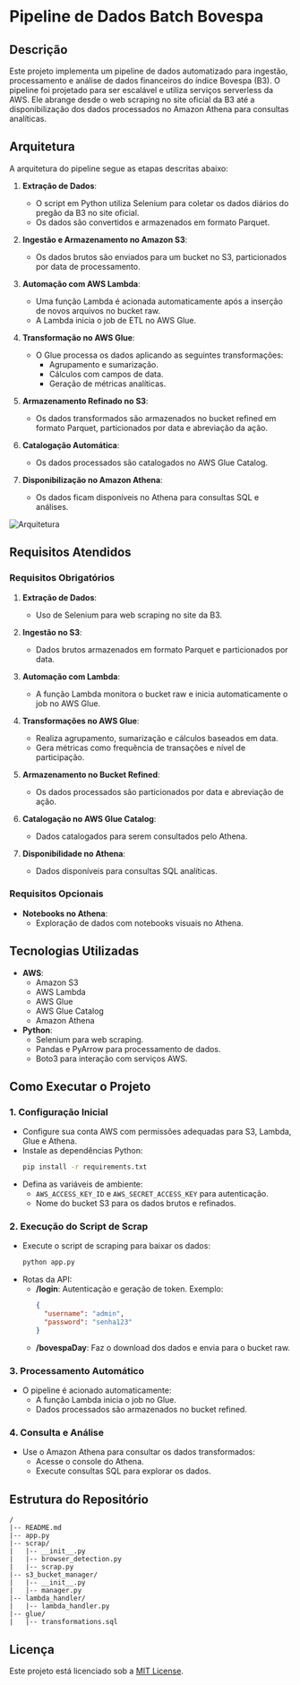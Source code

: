 # Pipeline de Dados Batch Bovespa

## Descrição
Este projeto implementa um pipeline de dados automatizado para ingestão, processamento e análise de dados financeiros do índice Bovespa (B3). O pipeline foi projetado para ser escalável e utiliza serviços serverless da AWS. Ele abrange desde o web scraping no site oficial da B3 até a disponibilização dos dados processados no Amazon Athena para consultas analíticas.

## Arquitetura
A arquitetura do pipeline segue as etapas descritas abaixo:

1. **Extração de Dados**:
   - O script em Python utiliza Selenium para coletar os dados diários do pregão da B3 no site oficial.
   - Os dados são convertidos e armazenados em formato Parquet.

2. **Ingestão e Armazenamento no Amazon S3**:
   - Os dados brutos são enviados para um bucket no S3, particionados por data de processamento.

3. **Automação com AWS Lambda**:
   - Uma função Lambda é acionada automaticamente após a inserção de novos arquivos no bucket raw.
   - A Lambda inicia o job de ETL no AWS Glue.

4. **Transformação no AWS Glue**:
   - O Glue processa os dados aplicando as seguintes transformações:
     - Agrupamento e sumarização.
     - Cálculos com campos de data.
     - Geração de métricas analíticas.

5. **Armazenamento Refinado no S3**:
   - Os dados transformados são armazenados no bucket refined em formato Parquet, particionados por data e abreviação da ação.

6. **Catalogação Automática**:
   - Os dados processados são catalogados no AWS Glue Catalog.

7. **Disponibilização no Amazon Athena**:
   - Os dados ficam disponíveis no Athena para consultas SQL e análises.

![Arquitetura](https://github.com/user-attachments/assets/9f71013d-8e1f-45c6-a737-37dd82c9b005)

## Requisitos Atendidos

### Requisitos Obrigatórios
1. **Extração de Dados**:
   - Uso de Selenium para web scraping no site da B3.

2. **Ingestão no S3**:
   - Dados brutos armazenados em formato Parquet e particionados por data.

3. **Automação com Lambda**:
   - A função Lambda monitora o bucket raw e inicia automaticamente o job no AWS Glue.

4. **Transformações no AWS Glue**:
   - Realiza agrupamento, sumarização e cálculos baseados em data.
   - Gera métricas como frequência de transações e nível de participação.

5. **Armazenamento no Bucket Refined**:
   - Os dados processados são particionados por data e abreviação de ação.

6. **Catalogação no AWS Glue Catalog**:
   - Dados catalogados para serem consultados pelo Athena.

7. **Disponibilidade no Athena**:
   - Dados disponíveis para consultas SQL analíticas.

### Requisitos Opcionais
- **Notebooks no Athena**:
  - Exploração de dados com notebooks visuais no Athena.

## Tecnologias Utilizadas
- **AWS**:
  - Amazon S3
  - AWS Lambda
  - AWS Glue
  - AWS Glue Catalog
  - Amazon Athena
- **Python**:
  - Selenium para web scraping.
  - Pandas e PyArrow para processamento de dados.
  - Boto3 para interação com serviços AWS.

## Como Executar o Projeto

### 1. Configuração Inicial
- Configure sua conta AWS com permissões adequadas para S3, Lambda, Glue e Athena.
- Instale as dependências Python:
  ```bash
  pip install -r requirements.txt
  ```
- Defina as variáveis de ambiente:
  - `AWS_ACCESS_KEY_ID` e `AWS_SECRET_ACCESS_KEY` para autenticação.
  - Nome do bucket S3 para os dados brutos e refinados.

### 2. Execução do Script de Scrap
- Execute o script de scraping para baixar os dados:
  ```bash
  python app.py
  ```
- Rotas da API:
  - **/login**: Autenticação e geração de token.
    Exemplo:
    ```json
    {
      "username": "admin",
      "password": "senha123"
    }
    ```
  - **/bovespaDay**: Faz o download dos dados e envia para o bucket raw.

### 3. Processamento Automático
- O pipeline é acionado automaticamente:
  - A função Lambda inicia o job no Glue.
  - Dados processados são armazenados no bucket refined.

### 4. Consulta e Análise
- Use o Amazon Athena para consultar os dados transformados:
  - Acesse o console do Athena.
  - Execute consultas SQL para explorar os dados.

## Estrutura do Repositório
```plaintext
/
|-- README.md
|-- app.py
|-- scrap/
|   |-- __init__.py
|   |-- browser_detection.py
|   |-- scrap.py
|-- s3_bucket_manager/
|   |-- __init__.py
|   |-- manager.py
|-- lambda_handler/
|   |-- lambda_handler.py
|-- glue/
|   |-- transformations.sql
```

## Licença
Este projeto está licenciado sob a [MIT License](LICENSE).

